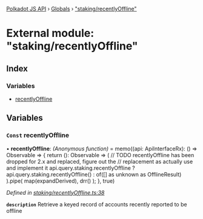 [Polkadot JS API](../README.md) › [Globals](../globals.md) › ["staking/recentlyOffline"](_staking_recentlyoffline_.md)

# External module: "staking/recentlyOffline"

## Index

### Variables

* [recentlyOffline](_staking_recentlyoffline_.md#const-recentlyoffline)

## Variables

### `Const` recentlyOffline

• **recentlyOffline**: *(Anonymous function)* =  memo((api: ApiInterfaceRx): () => Observable<DerivedRecentlyOffline> => {
  return (): Observable<DerivedRecentlyOffline> =>
    (
      // TODO recentlyOffline  has been dropped for 2.x and replaced, figure out the
      // replacement as actually use and implement it
      api.query.staking.recentlyOffline
        ? api.query.staking.recentlyOffline<OfflineResult>()
        : of([] as unknown as OfflineResult)
    ).pipe(
      map(expandDerived),
      drr()
    );
}, true)

*Defined in [staking/recentlyOffline.ts:38](https://github.com/polkadot-js/api/blob/cba5710fec/packages/api-derive/src/staking/recentlyOffline.ts#L38)*

**`description`** Retrieve a keyed record of accounts recently reported to be offline
